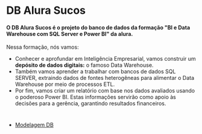 # DB Alura Sucos
#### O DB Alura Sucos é o projeto do banco de dados da formação "BI e Data Warehouse com SQL Server e Power BI" da alura.

Nessa formação, nós vamos:
 - Conhecer e aprofundar em Inteligência Empresarial, vamos construir um <b>depósito de dados digitais:</b> o famoso Data Warehouse.
 - Também vamos aprender a trabalhar com bancos de dados SQL SERVER, extraindo dados de fontes heterogêneas para alimentar o Data Warehouse por meio de processos ETL.
 - Por fim, vamos criar um relatório com base nos dados avaliados usando o poderoso Power BI. Estas informações servirão como apoio às decisões para a gerência,   garantindo resultados financeiros.

#

- [Modelagem DB](https://github.com/AdautoDCJunior/db-alura-sucos/files/9543256/MODELAGEM_ALURA_SUCOS.pdf)

